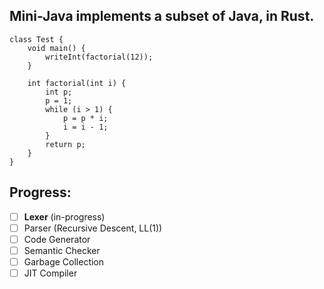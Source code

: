 ## Mini-Java implements a subset of Java, in Rust.

```
class Test {
    void main() {
        writeInt(factorial(12));
    }

    int factorial(int i) {
        int p;
        p = 1;
        while (i > 1) {
            p = p * i;
            i = i - 1;
        }
        return p;
    }
}
```

## Progress:

* [ ] **Lexer** (in-progress)
* [ ] Parser (Recursive Descent, LL(1))
* [ ] Code Generator
* [ ] Semantic Checker
* [ ] Garbage Collection
* [ ] JIT Compiler